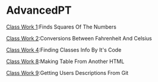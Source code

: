 # AdvancedPT

[Class Work 1](https://ozerberkay.github.io/AdvancedPT/Square.html):Finds Squares Of The Numbers

[Class Work 2](https://ozerberkay.github.io/AdvancedPT/temperature.html):Conversions Between Fahrenheit And Celsius

[Class Work 4](https://ozerberkay.github.io/AdvancedPT/CW4.html):Finding Classes Info By It's Code



[Class Work 8](https://ozerberkay.github.io/AdvancedPT/CW8/Make%20a%20Table.html):Making Table From Another HTML

[Class Work 9](https://ozerberkay.github.io/AdvancedPT/cw9.html):Getting Users Descriptions From Git
